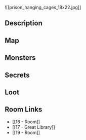 
![[prison_hanging_cages_18x22.jpg]]
## Description

## Map

## Monsters

## Secrets

## Loot

## Room Links

*  [[16 - Room]]
*  [[17 - Great Library]]
*  [[19 - Room]]